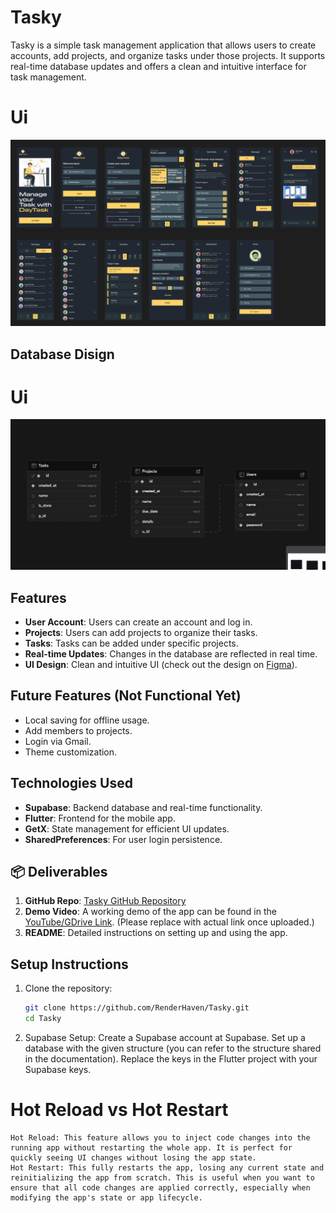 # Tasky

Tasky is a simple task management application that allows users to create accounts, add projects, and organize tasks under those projects. It supports real-time database updates and offers a clean and intuitive interface for task management.

# Ui
![Tasky UI](assets/promo/Ui.png)

## Database Disign
# Ui
![Database](assets/promo/Database.png)
## Features

- **User Account**: Users can create an account and log in.
- **Projects**: Users can add projects to organize their tasks.
- **Tasks**: Tasks can be added under specific projects.
- **Real-time Updates**: Changes in the database are reflected in real time.
- **UI Design**: Clean and intuitive UI (check out the design on [Figma](https://www.figma.com/community/file/1242943045226413091)).

## Future Features (Not Functional Yet)
- Local saving for offline usage.
- Add members to projects.
- Login via Gmail.
- Theme customization.

## Technologies Used

- **Supabase**: Backend database and real-time functionality.
- **Flutter**: Frontend for the mobile app.
- **GetX**: State management for efficient UI updates.
- **SharedPreferences**: For user login persistence.

## 📦 Deliverables

1. **GitHub Repo**: [Tasky GitHub Repository](https://github.com/RenderHaven/Tasky)
2. **Demo Video**: A working demo of the app can be found in the [YouTube/GDrive Link](#). (Please replace with actual link once uploaded.)
3. **README**: Detailed instructions on setting up and using the app.

## Setup Instructions

1. Clone the repository:
   ```bash
   git clone https://github.com/RenderHaven/Tasky.git
   cd Tasky
2. Supabase Setup:
    Create a Supabase account at Supabase.
    Set up a database with the given structure (you can refer to the structure shared in the documentation).
    Replace the keys in the Flutter project with your Supabase keys.
# Hot Reload vs Hot Restart
    Hot Reload: This feature allows you to inject code changes into the running app without restarting the whole app. It is perfect for quickly seeing UI changes without losing the app state.
    Hot Restart: This fully restarts the app, losing any current state and reinitializing the app from scratch. This is useful when you want to ensure that all code changes are applied correctly, especially when modifying the app's state or app lifecycle.